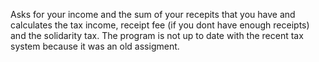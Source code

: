 Asks for your income and the sum of your recepits that you have and calculates the tax income, receipt fee (if you dont have enough receipts) and the solidarity tax.
The program is not up to date with the recent tax system because it was an old assigment.

